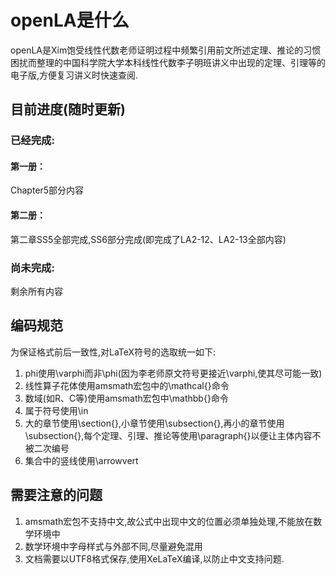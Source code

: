 # openLA是什么
openLA是Xim饱受线性代数老师证明过程中频繁引用前文所述定理、推论的习惯困扰而整理的中国科学院大学本科线性代数李子明班讲义中出现的定理、引理等的电子版,方便复习讲义时快速查阅.
## 目前进度(随时更新)
### 已经完成:
#### 第一册：
Chapter5部分内容
#### 第二册：
第二章SS5全部完成,SS6部分完成(即完成了LA2-12、LA2-13全部内容)
### 尚未完成:
剩余所有内容
## 编码规范
为保证格式前后一致性,对LaTeX符号的选取统一如下:

1. phi使用\varphi而非\phi(因为李老师原文符号更接近\varphi,使其尽可能一致)
2. 线性算子花体使用amsmath宏包中的\mathcal{}命令
3. 数域(如R、C等)使用amsmath宏包中\mathbb{}命令
4. 属于符号使用\in
5. 大的章节使用\section{},小章节使用\subsection{},再小的章节使用\subsection{},每个定理、引理、推论等使用\paragraph{}以便让主体内容不被二次编号
6. 集合中的竖线使用\arrowvert


## 需要注意的问题

1. amsmath宏包不支持中文,故公式中出现中文的位置必须单独处理,不能放在数学环境中
2. 数学环境中字母样式与外部不同,尽量避免混用
3. 文档需要以UTF8格式保存,使用XeLaTeX编译,以防止中文支持问题.
